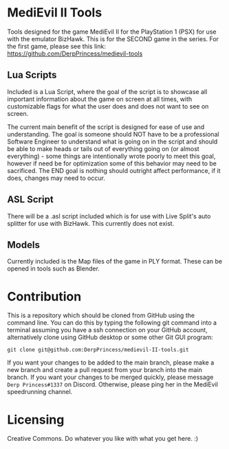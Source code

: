 # MediEvil II Tools
Tools designed for the game MediEvil II for the PlayStation 1 (PSX) for use with the emulator BizHawk. This is for the SECOND game in the series. For the first game, please see this link: https://github.com/DerpPrincess/medievil-tools

## Lua Scripts
Included is a Lua Script, where the goal of the script is to showcase all important information about the game on screen at all times, with customizable flags for what the user does and does not want to see on screen.

The current main benefit of the script is designed for ease of use and understanding. The goal is someone should NOT have to be a professional Software Engineer to understand what is going on in the script and should be able to make heads or tails out of everything going on (or almost everything) - some things are intentionally wrote poorly to meet this goal, however if need be for optimization some of this behavior may need to be sacrificed. The END goal is nothing should outright affect performance, if it does, changes may need to occur. 

## ASL Script
There will be a .asl script included which is for use with Live Split's auto splitter for use with BizHawk. This currently does not exist.

## Models
Currently included is the Map files of the game in PLY format. These can be opened in tools such as Blender.

# Contribution
This is a repository which should be cloned from GitHub using the command line. You can do this by typing the following git command into a terminal assuming you have a ssh connection on your GitHub account, alternatively clone using GitHub desktop or some other Git GUI program:

```
git clone git@github.com:DerpPrincess/medievil-II-tools.git
```

If you want your changes to be added to the main branch, please make a new branch and create a pull request from your branch into the main branch. If you want your changes to be merged quickly, please message `Derp Princess#1337` on Discord. Otherwise, please ping her in the MediEvil speedrunning channel. 

# Licensing
Creative Commons. Do whatever you like with what you get here. :) 
